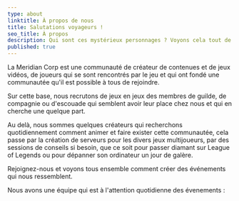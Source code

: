 ```yaml
---
type: about
linktitle: À propos de nous
title: Salutations voyageurs !
seo_title: À propos
description: Qui sont ces mystérieux personnages ? Voyons cela tout de suite...
published: true
---
```


La Meridian Corp est une communauté de créateur de contenues et de jeux vidéos, de joueurs qui se sont rencontrés par le jeu et qui ont fondé une communautée qu'il est possible à tous de rejoindre.

Sur cette base, nous recrutons de jeux en jeux des membres de guilde, de compagnie ou d'escouade qui semblent avoir leur place chez nous et qui en cherche une quelque part.

Au delà, nous sommes quelques créateurs qui recherchons quotidiennement comment animer et faire exister cette communautée, cela passe par la création de serveurs pour les divers jeux multijoueurs, par des sessions de conseils si besoin, que ce soit pour passer diamant sur League of Legends ou pour dépanner son ordinateur un jour de galère.

Rejoignez-nous et voyons tous ensemble comment créer des événements qui nous ressemblent.

Nous avons une équipe qui est à l'attention quotidienne des évenements :

